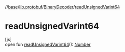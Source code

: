 //[base](../../../index.md)/[lib.protobuf](../index.md)/[BinaryDecoder](index.md)/[readUnsignedVarint64](read-unsigned-varint64.md)

# readUnsignedVarint64

[js]\
open fun [readUnsignedVarint64](read-unsigned-varint64.md)(): [Number](https://kotlinlang.org/api/latest/jvm/stdlib/kotlin/-number/index.html)
